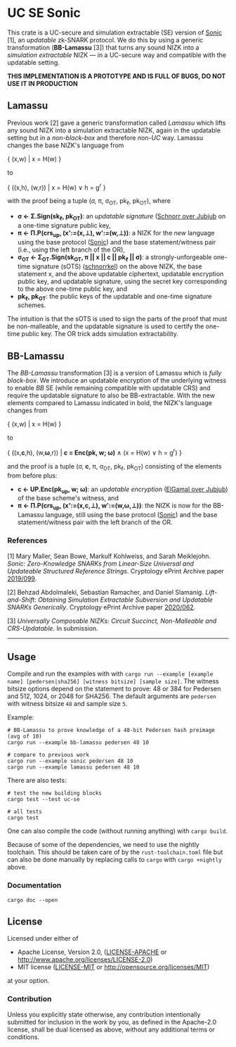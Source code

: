 # UC SE Sonic

This crate is a UC-secure and simulation extractable (SE) version of [Sonic](https://github.com/ebfull/sonic) [1], an _updatable_ zk-SNARK protocol. We do this by using a generic transformation (**BB-Lamassu** [3]) that turns any sound NIZK into a _simulation extractable_ NIZK &mdash; in a UC-secure way and compatible with the updatable setting. 

**THIS IMPLEMENTATION IS A PROTOTYPE AND IS FULL OF BUGS, DO NOT USE IT IN PRODUCTION**

## Lamassu

Previous work [2] gave a generic transformation called _Lamassu_ which lifts any sound NIZK into a simulation extractable NIZK, again in the updatable setting but in a _non-black-box_ and therefore _non-UC_ way. Lamassu changes the base NIZK's language from 

{ (x,w) | x = H(w) }

to 

{ ((x,h), (w,r)) | x = H(w) &or; h = g<sup>r</sup> }

with the proof being a tuple (&sigma;, &pi;, &sigma;<sub>OT</sub>, pk<sub>&ell;</sub>, pk<sub>OT</sub>), where

- **&sigma; &leftarrow; &Sigma;.Sign(sk<sub>&ell;</sub>, pk<sub>OT</sub>)**: an _updatable signature_ ([Schnorr over Jubjub](https://anonymous.4open.science/r/jubjub-schnorr/) on a one-time signature public key, 
- **&pi; &leftarrow; &Pi;.P(crs<sub>up</sub>, (x':=(x,&perp;), w':=(w,&perp;))**: a NIZK for the _new_ language using the base protocol ([Sonic](https://github.com/ebfull/sonic)) and the base statement/witness pair (i.e., using the left branch of the OR),
- **&sigma;<sub>OT</sub> &leftarrow; &Sigma;<sub>OT</sub>.Sign(sk<sub>OT</sub>, &pi; || x || c || pk<sub>&ell;</sub> || &sigma;)**: a strongly-unforgeable one-time signature (sOTS) ([schnorrkel](https://crates.io/crates/schnorrkel)) on the above NIZK, the base statement x, and the above updatable ciphertext, updatable encryption public key, and updatable signature, using the secret key corresponding to the above one-time public key, and
- **pk<sub>&ell;</sub>, pk<sub>OT</sub>**: the public keys of the updatable and one-time signature schemes.

The intuition is that the sOTS is used to sign the parts of the proof that must be non-malleable, and the updatable signature is used to certify the one-time public key. The OR trick adds simulation extractability.

## BB-Lamassu

The _BB-Lamassu_ transformation [3] is a version of Lamassu which is _fully black-box_. We introduce an updatable encryption of the underlying witness to enable _BB_ SE (while remaining compatible with updatable CRS) and require the updatable signature to also be BB-extractable. With the new elements compared to Lamassu indicated in bold, the NIZK's language changes from 

{ (x,w) | x = H(w) }

to 

{ ((x,**c**,h), (w,**&omega;**,r)) | **c = Enc(pk, w; &omega;)** &and; (x = H(w) &or; h = g<sup>r</sup>) }

and the proof is a tuple (&sigma;, **c**, &pi;, &sigma;<sub>OT</sub>, pk<sub>&ell;</sub>, pk<sub>OT</sub>) consisting of the elements from before plus:

- **c &leftarrow; UP.Enc(pk<sub>up</sub>, w; &omega;)**: an _updatable encryption_ ([ElGamal over Jubjub](https://anonymous.4open.science/r/jubjub-elgamal/)) of the base scheme's witness, and
- **&pi; &leftarrow; &Pi;.P(crs<sub>up</sub>, (x':=(x,c,&perp;), w':=(w,&omega;,&perp;))**: the NIZK is now for the BB-Lamassu language, still using the base protocol ([Sonic](https://github.com/ebfull/sonic)) and the base statement/witness pair with the left branch of the OR.

### References

[1] Mary Maller, Sean Bowe, Markulf Kohlweiss, and Sarah Meiklejohn. _Sonic: Zero-Knowledge SNARKs from Linear-Size Universal and Updateable Structured Reference Strings_. Cryptology ePrint Archive paper [2019/099](https://eprint.iacr.org/2019/099).

[2] Behzad Abdolmaleki, Sebastian Ramacher, and Daniel Slamanig. _Lift-and-Shift: Obtaining Simulation Extractable Subversion and Updatable SNARKs Generically_. Cryptology ePrint Archive paper [2020/062](https://eprint.iacr.org/2020/062).

[3] _Universally Composable NIZKs: Circuit Succinct, Non-Malleable and CRS-Updatable_. In submission.

---

## Usage
Compile and run the examples with with `cargo run --example [example name] [pedersen|sha256] [witness bitsize] [sample size]`. The witness bitsize options depend on the statement to prove: 48 or 384 for Pedersen and 512, 1024, or 2048 for SHA256. The default arguments are `pedersen` with witness bitsize `48` and sample size `5`.

Example:
```
# BB-Lamassu to prove knowledge of a 48-bit Pedersen hash preimage (avg of 10)
cargo run --example bb-lamassu pedersen 48 10

# compare to previous work
cargo run --example sonic pedersen 48 10
cargo run --example lamassu pedersen 48 10
```

There are also tests:
```
# test the new building blocks
cargo test --test uc-se

# all tests
cargo test
```

One can also compile the code (without running anything) with `cargo build`.

Because of some of the dependencies, we need to use the nightly toolchain. This should be taken care of by the `rust-toolchain.toml` file but can also be done manually by replacing calls to `cargo` with `cargo +nightly` above.

### Documentation
```
cargo doc --open
```

## License

Licensed under either of

 * Apache License, Version 2.0, ([LICENSE-APACHE](LICENSE-APACHE) or http://www.apache.org/licenses/LICENSE-2.0)
 * MIT license ([LICENSE-MIT](LICENSE-MIT) or http://opensource.org/licenses/MIT)

at your option.

### Contribution

Unless you explicitly state otherwise, any contribution intentionally submitted for inclusion in the work by you, as defined in the Apache-2.0 license, shall be dual licensed as above, without any additional terms or conditions.